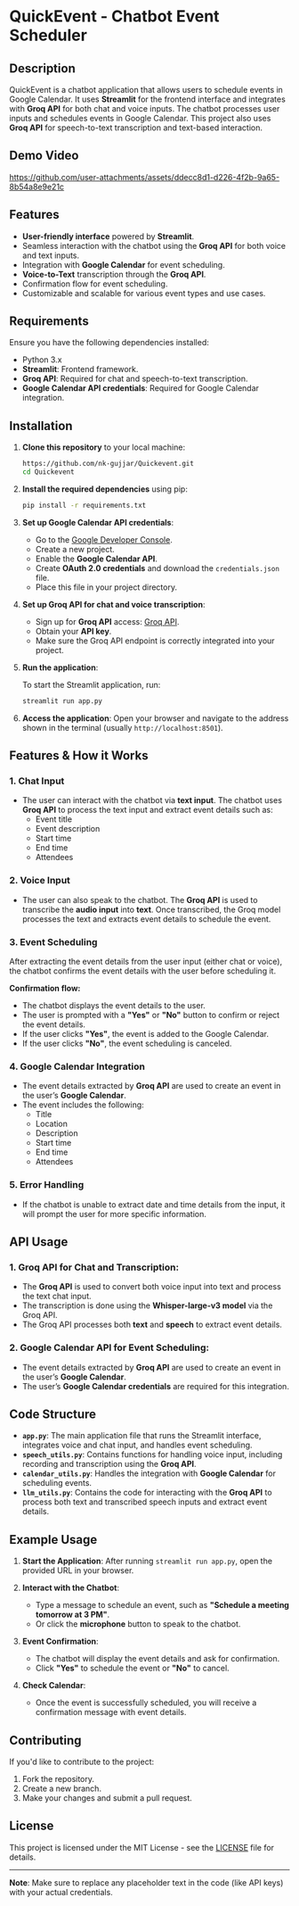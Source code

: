 
# QuickEvent - Chatbot Event Scheduler

## Description
QuickEvent is a chatbot application that allows users to schedule events in Google Calendar. It uses **Streamlit** for the frontend interface and integrates with **Groq API** for both chat and voice inputs. The chatbot processes user inputs and schedules events in Google Calendar. This project also uses **Groq API** for speech-to-text transcription and text-based interaction.

## Demo Video


https://github.com/user-attachments/assets/ddecc8d1-d226-4f2b-9a65-8b54a8e9e21c




## Features
- **User-friendly interface** powered by **Streamlit**.
- Seamless interaction with the chatbot using the **Groq API** for both voice and text inputs.
- Integration with **Google Calendar** for event scheduling.
- **Voice-to-Text** transcription through the **Groq API**.
- Confirmation flow for event scheduling.
- Customizable and scalable for various event types and use cases.

## Requirements
Ensure you have the following dependencies installed:

- Python 3.x
- **Streamlit**: Frontend framework.
- **Groq API**: Required for chat and speech-to-text transcription.
- **Google Calendar API credentials**: Required for Google Calendar integration.

## Installation

1. **Clone this repository** to your local machine:

   ```bash
   https://github.com/nk-gujjar/Quickevent.git
   cd Quickevent
   ```

2. **Install the required dependencies** using pip:

   ```bash
   pip install -r requirements.txt
   ```

3. **Set up Google Calendar API credentials**:
   - Go to the [Google Developer Console](https://console.developers.google.com/).
   - Create a new project.
   - Enable the **Google Calendar API**.
   - Create **OAuth 2.0 credentials** and download the `credentials.json` file.
   - Place this file in your project directory.

4. **Set up Groq API for chat and voice transcription**:
   - Sign up for **Groq API** access: [Groq API](https://www.groq.com/).
   - Obtain your **API key**.
   - Make sure the Groq API endpoint is correctly integrated into your project.

5. **Run the application**:

   To start the Streamlit application, run:

   ```bash
   streamlit run app.py
   ```

6. **Access the application**:
   Open your browser and navigate to the address shown in the terminal (usually `http://localhost:8501`).

## Features & How it Works

### 1. **Chat Input**
   - The user can interact with the chatbot via **text input**. The chatbot uses **Groq API** to process the text input and extract event details such as:
     - Event title
     - Event description
     - Start time
     - End time
     - Attendees

### 2. **Voice Input**
   - The user can also speak to the chatbot. The **Groq API** is used to transcribe the **audio input** into **text**. Once transcribed, the Groq model processes the text and extracts event details to schedule the event.

### 3. **Event Scheduling**
   After extracting the event details from the user input (either chat or voice), the chatbot confirms the event details with the user before scheduling it.

   **Confirmation flow:**
   - The chatbot displays the event details to the user.
   - The user is prompted with a **"Yes"** or **"No"** button to confirm or reject the event details.
   - If the user clicks **"Yes"**, the event is added to the Google Calendar.
   - If the user clicks **"No"**, the event scheduling is canceled.

### 4. **Google Calendar Integration**
   - The event details extracted by **Groq API** are used to create an event in the user’s **Google Calendar**.
   - The event includes the following:
     - Title
     - Location
     - Description
     - Start time
     - End time
     - Attendees

### 5. **Error Handling**
   - If the chatbot is unable to extract date and time details from the input, it will prompt the user for more specific information.

## API Usage

### 1. **Groq API for Chat and Transcription**:
   - The **Groq API** is used to convert both voice input into text and process the text chat input.
   - The transcription is done using the **Whisper-large-v3 model** via the Groq API.
   - The Groq API processes both **text** and **speech** to extract event details.

### 2. **Google Calendar API for Event Scheduling**:
   - The event details extracted by **Groq API** are used to create an event in the user’s **Google Calendar**.
   - The user’s **Google Calendar credentials** are required for this integration.

## Code Structure

- **`app.py`**: The main application file that runs the Streamlit interface, integrates voice and chat input, and handles event scheduling.
- **`speech_utils.py`**: Contains functions for handling voice input, including recording and transcription using the **Groq API**.
- **`calendar_utils.py`**: Handles the integration with **Google Calendar** for scheduling events.
- **`llm_utils.py`**: Contains the code for interacting with the **Groq API** to process both text and transcribed speech inputs and extract event details.

## Example Usage

1. **Start the Application**:
   After running `streamlit run app.py`, open the provided URL in your browser.

2. **Interact with the Chatbot**:
   - Type a message to schedule an event, such as **"Schedule a meeting tomorrow at 3 PM"**.
   - Or click the **microphone** button to speak to the chatbot.

3. **Event Confirmation**:
   - The chatbot will display the event details and ask for confirmation.
   - Click **"Yes"** to schedule the event or **"No"** to cancel.

4. **Check Calendar**:
   - Once the event is successfully scheduled, you will receive a confirmation message with event details.

## Contributing

If you'd like to contribute to the project:

1. Fork the repository.
2. Create a new branch.
3. Make your changes and submit a pull request.

## License

This project is licensed under the MIT License - see the [LICENSE](LICENSE) file for details.

---

**Note**: Make sure to replace any placeholder text in the code (like API keys) with your actual credentials.
```
